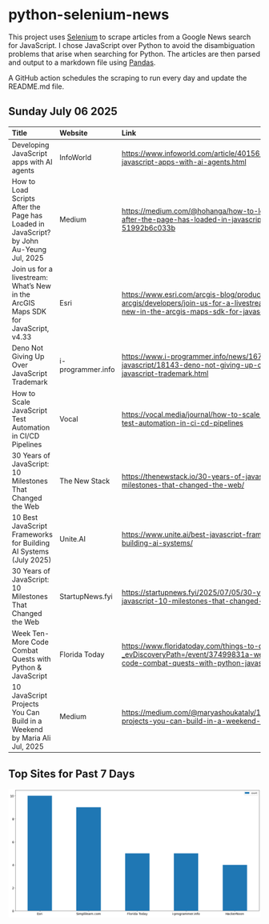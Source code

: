 # python-selenium-news

This project uses [Selenium](https://www.seleniumhq.org/) to scrape articles from a Google News search for JavaScript.
I chose JavaScript over Python to avoid the disambiguation problems that arise when searching for Python.
The articles are then parsed and output to a markdown file using [Pandas](https://pandas.pydata.org/).

A GitHub action schedules the scraping to run every day and update the README.md file.

## Sunday July 06 2025


| Title                                                                                     | Website           | Link                                                                                                                                              |
|:------------------------------------------------------------------------------------------|:------------------|:--------------------------------------------------------------------------------------------------------------------------------------------------|
| Developing JavaScript apps with AI agents                                                 | InfoWorld         | https://www.infoworld.com/article/4015653/developing-javascript-apps-with-ai-agents.html                                                          |
| How to Load Scripts After the Page has Loaded in JavaScript?  by John Au-Yeung  Jul, 2025 | Medium            | https://medium.com/@hohanga/how-to-load-scripts-after-the-page-has-loaded-in-javascript-51992b6c033b                                              |
| Join us for a livestream: What’s New in the ArcGIS Maps SDK for JavaScript, v4.33         | Esri              | https://www.esri.com/arcgis-blog/products/js-api-arcgis/developers/join-us-for-a-livestream-whats-new-in-the-arcgis-maps-sdk-for-javascript-v4-33 |
| Deno Not Giving Up Over JavaScript Trademark                                              | i-programmer.info | https://www.i-programmer.info/news/167-javascript/18143-deno-not-giving-up-over-javascript-trademark.html                                         |
| How to Scale JavaScript Test Automation in CI/CD Pipelines                                | Vocal             | https://vocal.media/journal/how-to-scale-java-script-test-automation-in-ci-cd-pipelines                                                           |
| 30 Years of JavaScript: 10 Milestones That Changed the Web                                | The New Stack     | https://thenewstack.io/30-years-of-javascript-10-milestones-that-changed-the-web/                                                                 |
| 10 Best JavaScript Frameworks for Building AI Systems (July 2025)                         | Unite.AI          | https://www.unite.ai/best-javascript-frameworks-for-building-ai-systems/                                                                          |
| 30 Years of JavaScript: 10 Milestones That Changed the Web                                | StartupNews.fyi   | https://startupnews.fyi/2025/07/05/30-years-of-javascript-10-milestones-that-changed-the-web/                                                     |
| Week Ten- More Code Combat Quests with Python & JavaScript                                | Florida Today     | https://www.floridatoday.com/things-to-do/events/?_evDiscoveryPath=/event/37499831a-week-ten-more-code-combat-quests-with-python-javascript       |
| 10 JavaScript Projects You Can Build in a Weekend  by Maria Ali  Jul, 2025                | Medium            | https://medium.com/@maryashoukataly/10-javascript-projects-you-can-build-in-a-weekend-1b5cb02f1f4c                                                |
## Top Sites for Past 7 Days

![Graph of Top Sites](https://raw.githubusercontent.com/dan-mba/python-selenium-news/main/last-week.png)
